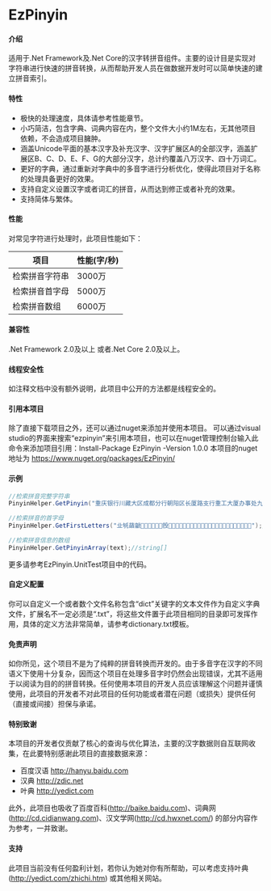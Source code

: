 # EzPinyin

#### 介绍

适用于.Net Framework及.Net Core的汉字转拼音组件。主要的设计目是实现对字符串进行快速的拼音转换，从而帮助开发人员在做数据开发时可以简单快速的建立拼音索引。

#### 特性

- 极快的处理速度，具体请参考性能章节。
- 小巧简洁，包含字典、词典内容在内，整个文件大小约1M左右，无其他项目依赖，不会造成项目臃肿。
- 涵盖Unicode平面的基本汉字及补充汉字、汉字扩展区A的全部汉字，涵盖扩展区B、C、D、E、F、G的大部分汉字，总计约覆盖八万汉字、四十万词汇。
- 更好的字典，通过重新对字典中的多音字进行分析优化，使得此项目对于名称的处理具备更好的效果。
- 支持自定义设置汉字或者词汇的拼音，从而达到修正或者补充的效果。
- 支持简体与繁体。

#### 性能

对常见字符进行处理时，此项目性能如下：

| 项目    | 性能(字/秒) |
|-------|----------|
| 检索拼音字符串 | 3000万      |
| 检索拼音首字母 | 5000万      |
| 检索拼音数组  | 6000万     |


#### 兼容性

.Net Framework 2.0及以上 或者.Net Core 2.0及以上。

#### 线程安全性

如注释文档中没有额外说明，此项目中公开的方法都是线程安全的。

#### 引用本项目

除了直接下载项目之外，还可以通过nuget来添加并使用本项目。
可以通过visual studio的界面来搜索“ezpinyin”来引用本项目，也可以在nuget管理控制台输入此命令来添加项目引用：Install-Package EzPinyin -Version 1.0.0
本项目的nuget地址为 https://www.nuget.org/packages/EzPinyin/


#### 示例


```csharp
//检索拼音完整字符串
PinyinHelper.GetPinyin("重庆银行川藏大区成都分行朝阳区长厦路支行重工大厦办事处九楼董事长办公室");//chong qing yin hang chuan zang da qu cheng du fen hang chao yang qu chang xia lu zhi hang zhong gong da sha ban shi chu jiu lou dong shi zhang ban gong shi

//检索拼音的首字母
PinyinHelper.GetFirstLetters("㐀㲒䔤䶵𠀀𠧄𡎈𡵌𢜐𣃔𣪘𤑜𤸠𥟤𦆨𦭬𧔰𧻴𨢸𩉼𩱀𪜀𪻐𫜴𫝀𫠝𫠠𫿰𬟀𬺰𭡫𮈦𰀀𱍊");//qbpchgfcwdgzmlldjlkspdc𫜴wbyst𬺰𭡫lzc

//检索拼音信息的数组
PinyinHelper.GetPinyinArray(text);//string[]
```


更多请参考EzPinyin.UnitTest项目中的代码。

#### 自定义配置

你可以自定义一个或者数个文件名称包含“dict”关键字的文本文件作为自定义字典文件，扩展名不一定必须是“.txt”，将这些文件置于此项目相同的目录即可发挥作用，具体的定义方法非常简单，请参考dictionary.txt模板。

#### 免责声明

如你所见，这个项目不是为了纯粹的拼音转换而开发的。由于多音字在汉字的不同语义下使用十分复杂，因而这个项目在处理多音字时仍然会出现错误，尤其不适用于以阅读为目的的拼音转换。任何使用本项目的开发人员应该理解这个问题并谨慎使用，此项目的开发者不对此项目的任何功能或者潜在问题（或损失）提供任何（直接或间接）担保与承诺。

#### 特别致谢

本项目的开发者仅贡献了核心的查询与优化算法，主要的汉字数据则自互联网收集，在此要特别感谢此项目的直接数据来源：

- 百度汉语 http://hanyu.baidu.com
- 汉典 http://zdic.net
- 叶典 http://yedict.com

此外，此项目也吸收了百度百科(http://baike.baidu.com)、词典网(http://cd.cidianwang.com)、汉文学网(http://cd.hwxnet.com/) 的部分内容作为参考，一并致谢。

#### 支持

此项目当前没有任何盈利计划，若你认为她对你有所帮助，可以考虑支持叶典(http://yedict.com/zhichi.htm) 或其他相关网站。
